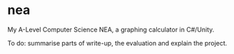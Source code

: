 # nea
My A-Level Computer Science NEA, a graphing calculator in C#/Unity.

To do: summarise parts of write-up, the evaluation and explain the project.

